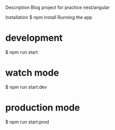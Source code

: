 Description
Blog project for practice nest/angular

Installation
$ npm install
Running the app
# development
$ npm run start

# watch mode
$ npm run start:dev

# production mode
$ npm run start:prod